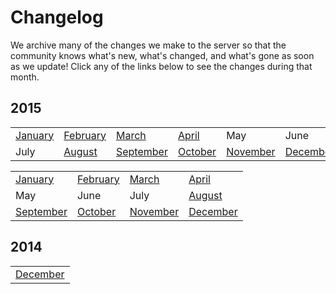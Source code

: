 ---
---
# Changelog

We archive many of the changes we make to the server so that the community knows what's new, what's changed, and what's gone as soon as we update! Click any of the links below to see the changes during that month.


## 2015
|  |  |  |  |  |  |  |
| --- | --- | --- | --- | --- | --- | --- |
|[January](/cl/2015/1) | [February](/cl/2015/2) | [March](/cl/2015/3) | [April](/cl/2015/4) | May | June |
|July | [August](/cl/2015/8) | [September](/cl/2015/9) | [October](/cl/2015/10) | [November](/cl/2015/11) | [December](/cl/2015/12)|

|   	|   	|   	|   	|
|---	|---	|---	|---	|
|[January](/cl/2015/1)   	| [February](/cl/2015/2)  	| [March](/cl/2015/3)  	|[April](/cl/2015/4)   	|
|May   	|June   	|July   	| [August](/cl/2015/8)  	|
| [September](/cl/2015/9)  	|[October](/cl/2015/10)   	|[November](/cl/2015/11)   	|[December](/cl/2015/12)   	|

## 2014
| |
| ---
| [December](/cl/2014/12) |
